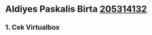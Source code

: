 # Aldiyes Paskalis Birta [205314132](https://belajar.usd.ac.id/user/profile.php?id=16421)

## 1. Cek Virtualbox
